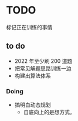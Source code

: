 # TODO 
标记正在训练的事情

## to do
- 2022 年至少刷 200 道题
- 把常见解题思路训练一边
- 构建出算法体系

### Doing
- 搞明白动态规划
    - 自底向上的是想方式。
